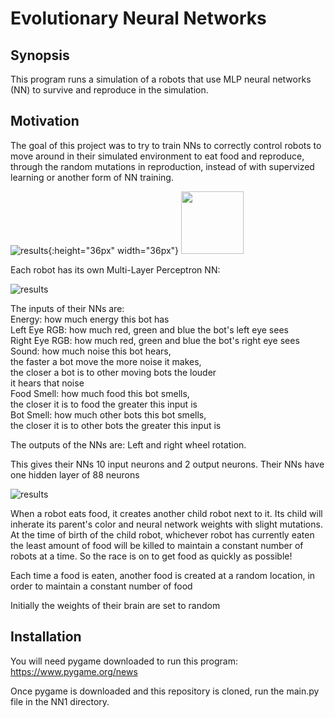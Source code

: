 # Evolutionary Neural Networks

## Synopsis

This program runs a simulation of a robots that use MLP neural networks (NN)
to survive and reproduce in the simulation.

## Motivation

The goal of this project was to try to train NNs to correctly
control robots to move around in their simulated environment to
eat food and reproduce, through the random mutations in
reproduction, instead of with supervized learning or another
form of NN training.

![results](https://github.com/PopeyedLocket/Evolutionary-Neural-Network/blob/master/videos_and_images/simulation_display.png?raw=true "Simulation"){:height="36px" width="36px"}
<img src="https://github.com/PopeyedLocket/Evolutionary-Neural-Network/blob/master/videos_and_images/simulation_display.png" width="100" height="100">

Each robot has its own Multi-Layer Perceptron NN:

![results](https://github.com/PopeyedLocket/Evolutionary-Neural-Network/blob/master/videos_and_images/nn_display.png?raw=true "MLP Neural Network")

The inputs of their NNs are: <br />
    Energy: how much energy this bot has <br />
    Left Eye RGB: how much red, green and blue the bot's left eye sees <br />
    Right Eye RGB: how much red, green and blue the bot's right eye sees <br />
    Sound: how much noise this bot hears, <br />
           the faster a bot move the more noise it makes, <br />
           the closer a bot is to other moving bots the louder <br />
           it hears that noise <br />
    Food Smell: how much food this bot smells, <br />
                the closer it is to food the greater this input is <br />
    Bot Smell: how much other bots this bot smells, <br />
                the closer it is to other bots the greater this input is <br />

The outputs of the NNs are:
    Left and right wheel rotation. 

This gives their NNs 10 input neurons and 2 output neurons.
Their NNs have one hidden layer of 88 neurons

![results](https://github.com/PopeyedLocket/Evolutionary-Neural-Network/blob/master/videos_and_images/vision_display.png?raw=true "Visual Input")

When a robot eats food, it creates another child robot
next to it. Its child will inherate its parent's color and
neural network weights with slight mutations. At the time of birth of
the child robot, whichever robot has currently eaten 
the least amount of food will be killed to maintain a constant
number of robots at a time. So the race is on to get food
as quickly as possible!

Each time a food is eaten, another food is created at a random
location, in order to maintain a constant number of food

Initially the weights of their brain are set to random 

## Installation

You will need pygame downloaded to run this program:
https://www.pygame.org/news

Once pygame is downloaded and this repository is cloned,
run the main.py file in the NN1 directory.

